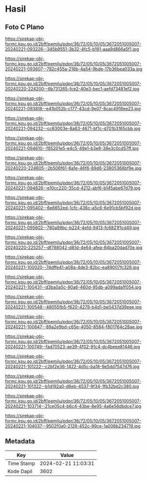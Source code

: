 # Hasil

## Foto C Plano

https://sirekap-obj-formc.kpu.go.id/2bff/pemilu/pdpr/36/72/05/10/05/3672051005007-20240221-093226--345b9551-3b32-4fc5-b191-aaa9d866a5f1.jpg

https://sirekap-obj-formc.kpu.go.id/2bff/pemilu/pdpr/36/72/05/10/05/3672051005007-20240221-093607--782c455a-216b-4a54-9bde-17b36bea033a.jpg

https://sirekap-obj-formc.kpu.go.id/2bff/pemilu/pdpr/36/72/05/10/05/3672051005007-20240220-224200--6b731265-fce2-40e3-bec1-aefd73481ef2.jpg

https://sirekap-obj-formc.kpu.go.id/2bff/pemilu/pdpr/36/72/05/10/05/3672051005007-20240221-093818--e41b052b-c177-43cd-9e07-8cac4916ee23.jpg

https://sirekap-obj-formc.kpu.go.id/2bff/pemilu/pdpr/36/72/05/10/05/3672051005007-20240221-094232--cc63003e-8a63-4671-bf1c-d701b3165cbb.jpg

https://sirekap-obj-formc.kpu.go.id/2bff/pemilu/pdpr/36/72/05/10/05/3672051005007-20240221-094610--f85201e5-e4c5-49e1-b3e8-38e3c0cd57ff.jpg

https://sirekap-obj-formc.kpu.go.id/2bff/pemilu/pdpr/36/72/05/10/05/3672051005007-20240220-224605--2b506f61-6a1e-46f6-89d6-23805366bf9e.jpg

https://sirekap-obj-formc.kpu.go.id/2bff/pemilu/pdpr/36/72/05/10/05/3672051005007-20240221-094826--e10cc220-35cd-4212-abf6-b145abe67d79.jpg

https://sirekap-obj-formc.kpu.go.id/2bff/pemilu/pdpr/36/72/05/10/05/3672051005007-20240221-095402--6e6652ed-1cfc-436c-a5c6-6e91cb5bf92d.jpg

https://sirekap-obj-formc.kpu.go.id/2bff/pemilu/pdpr/36/72/05/10/05/3672051005007-20240221-095602--780a99bc-b224-4efd-9413-fc6821f1cd49.jpg

https://sirekap-obj-formc.kpu.go.id/2bff/pemilu/pdpr/36/72/05/10/05/3672051005007-20240220-225257--df788042-d81d-4e64-afea-84ba20dad70e.jpg

https://sirekap-obj-formc.kpu.go.id/2bff/pemilu/pdpr/36/72/05/10/05/3672051005007-20240221-100020--74dffe41-a08a-4de3-82bc-ea89007fc328.jpg

https://sirekap-obj-formc.kpu.go.id/2bff/pemilu/pdpr/36/72/05/10/05/3672051005007-20240221-100431--d3ba0a5c-90a6-460d-95db-a099ada1f054.jpg

https://sirekap-obj-formc.kpu.go.id/2bff/pemilu/pdpr/36/72/05/10/05/3672051005007-20240221-100548--48055fb5-f620-4279-b4d1-be0437d39eee.jpg

https://sirekap-obj-formc.kpu.go.id/2bff/pemilu/pdpr/36/72/05/10/05/3672051005007-20240221-100647--89a2e9bd-c65e-4050-8584-f801764c28ae.jpg

https://sirekap-obj-formc.kpu.go.id/2bff/pemilu/pdpr/36/72/05/10/05/3672051005007-20240221-100749--fad70523-ae39-4f02-91c4-dc4beee81446.jpg

https://sirekap-obj-formc.kpu.go.id/2bff/pemilu/pdpr/36/72/05/10/05/3672051005007-20240221-101222--c2bf2e36-1422-4d5c-ba18-9e5dd7547d76.jpg

https://sirekap-obj-formc.kpu.go.id/2bff/pemilu/pdpr/36/72/05/10/05/3672051005007-20240221-101322--b1d192a0-d6eb-4537-9f34-1fb32bd2c380.jpg

https://sirekap-obj-formc.kpu.go.id/2bff/pemilu/pdpr/36/72/05/10/05/3672051005007-20240221-103714--21ce05c4-b6c4-43be-8e95-4a6e56dbdce7.jpg

https://sirekap-obj-formc.kpu.go.id/2bff/pemilu/pdpr/36/72/05/10/05/3672051005007-20240221-104037--9502f0a0-2128-452c-99ce-1a006b234719.jpg


## Metadata

| Key        | Value               |
| ---------- | ------------------- |
| Time Stamp | 2024-02-21 11:03:31 |
| Kode Dapil | 3602                |



